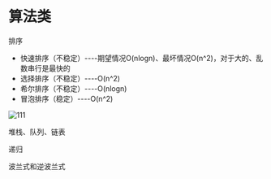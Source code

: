 算法类
====
排序
* 快速排序（不稳定）----期望情况O(nlogn)、最坏情况O(n^2)，对于大的、乱数串行是最快的
* 选择排序（不稳定）----O(n^2)
* 希尔排序（不稳定）----O(nlogn)
* 冒泡排序（稳定）----O(n^2)

![111](https://github.com/XinLi96/VueTest/blob/master/img/算法.png)

堆栈、队列、链表

递归

波兰式和逆波兰式